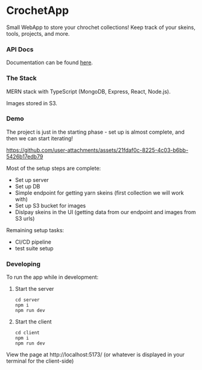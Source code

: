 # CrochetApp

Small WebApp to store your chrochet collections! Keep track of your skeins, tools, projects, and more.


### API Docs
Documentation can be found [here](https://github.com/klmork/CrochetApp/tree/main/server#api-routes).

### The Stack

MERN stack with TypeScript (MongoDB, Express, React, Node.js).

Images stored in S3.

### Demo

The project is just in the starting phase - set up is almost complete, and then we can start iterating!

https://github.com/user-attachments/assets/21fdaf0c-8225-4c03-b6bb-5426b17edb79

Most of the setup steps are complete:
- Set up server
- Set up DB
- Simple endpoint for getting yarn skeins (first collection we will work with)
- Set up S3 bucket for images
- Dislpay skeins in the UI (getting data from our endpoint and images from S3 urls)

Remaining setup tasks:
- CI/CD pipeline
- test suite setup



### Developing

To run the app while in development:

1. Start the server

   ```
   cd server
   npm i
   npm run dev
   ```

   
2. Start the client

   ```
   cd client
   npm i
   npm run dev
   ```

View the page at http://localhost:5173/ (or whatever is displayed in your terminal for the client-side)
